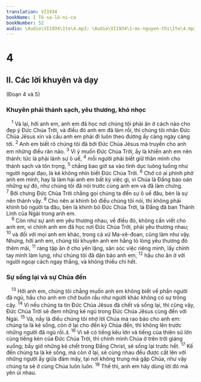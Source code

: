 ```yaml
---
translation: VI1934
bookName: I Tê-sa-lô-ni-ca 
bookNumber: 52
audio: \Audio\VI1934\1te\4.mp3; \Audio\VI1934\1-ms-nguyen-thi\1te\4.mp3; \Audio\VI1934\2-ms-david-dong\1te\4.mp3
---
```


<div class="title"><h1>4</h1><h2>II. Các lời khuyên và dạy</h2><p>(Đoạn 4 và 5)</p><h3>Khuyên phải thánh sạch, yêu thương, khó nhọc</h3></div>
<span class="verse 1te_4_1"> <sup>1</sup> Vả lại, hỡi anh em, anh em đã học nơi chúng tôi phải ăn ở cách nào cho đẹp ý Đức Chúa Trời, và điều đó anh em đã làm rồi, thì chúng tôi nhân Đức Chúa Jêsus xin và cầu anh em phải đi luôn theo đường ấy càng ngày càng tới. </span>
<span class="verse 1te_4_2"><sup>2</sup> Anh em biết rõ chúng tôi đã bởi Đức Chúa Jêsus mà truyền cho anh em những điều răn nào. </span>
<span class="verse 1te_4_3"><sup>3</sup> Vì ý muốn Đức Chúa Trời, ấy là khiến anh em nên thánh: tức là phải lánh sự ô uế, </span>
<span class="verse 1te_4_4"><sup>4</sup> mỗi người phải biết giữ thân mình cho thánh sạch và tôn trọng, </span>
<span class="verse 1te_4_5"><sup>5</sup> chẳng bao giờ sa vào tình dục luông tuồng như người ngoại đạo, là kẻ không nhìn biết Đức Chúa Trời. </span>
<span class="verse 1te_4_6"><sup>6</sup> Chớ có ai phỉnh phờ anh em mình, hay là làm hại anh em bất kỳ việc gì, vì Chúa là Đấng báo oán những sự đó, như chúng tôi đã nói trước cùng anh em và đã làm chứng. </span>
<span class="verse 1te_4_7"><sup>7</sup> Bởi chưng Đức Chúa Trời chẳng gọi chúng ta đến sự ô uế đâu, bèn là sự nên thánh vậy. </span>
<span class="verse 1te_4_8"><sup>8</sup> Cho nên ai khinh bỏ điều chúng tôi nói, thì không phải khinh bỏ người ta đâu, bèn là khinh bỏ Đức Chúa Trời, là Đấng đã ban Thánh Linh của Ngài trong anh em. <br/></span>
<span class="verse 1te_4_9"> <sup>9</sup> Còn như sự anh em yêu thương nhau, về điều đó, không cần viết cho anh em, vì chính anh em đã học nơi Đức Chúa Trời, phải yêu thương nhau; </span>
<span class="verse 1te_4_10"><sup>10</sup> và đối với mọi anh em khác, trong cả xứ Ma-xê-đoan, cũng làm như vậy. Nhưng, hỡi anh em, chúng tôi khuyên anh em hằng tỏ lòng yêu thương đó thêm mãi, </span>
<span class="verse 1te_4_11"><sup>11</sup> ráng tập ăn ở cho yên lặng, săn sóc việc riêng mình, lấy chính tay mình làm lụng, như chúng tôi đã dặn bảo anh em, </span>
<span class="verse 1te_4_12"><sup>12</sup> hầu cho ăn ở với người ngoại cách ngay thẳng, và không thiếu chi hết. <br/></span>
<div class="title"><h3>Sự sống lại và sự Chúa đến</h3></div>
<span class="verse 1te_4_13"> <sup>13</sup> Hỡi anh em, chúng tôi chẳng muốn anh em không biết về phần người đã ngủ, hầu cho anh em chớ buồn rầu như người khác không có sự trông cậy. </span>
<span class="verse 1te_4_14"><sup>14</sup> Vì nếu chúng ta tin Đức Chúa Jêsus đã chết và sống lại, thì cũng vậy, Đức Chúa Trời sẽ đem những kẻ ngủ trong Đức Chúa Jêsus cùng đến với Ngài. </span>
<span class="verse 1te_4_15"><sup>15</sup> Vả, nầy là điều chúng tôi nhờ lời Chúa mà rao bảo cho anh em: chúng ta là kẻ sống, còn ở lại cho đến kỳ Chúa đến, thì không lên trước những người đã ngủ rồi.<a data-toggle="tooltip" data-placement="bottom" title="1Co 15:51-52">⚓</a></span>
<span class="verse 1te_4_16"><sup>16</sup> Vì sẽ có tiếng kêu lớn và tiếng của thiên sứ lớn cùng tiếng kèn của Đức Chúa Trời, thì chính mình Chúa ở trên trời giáng xuống; bấy giờ những kẻ chết trong Đấng Christ, sẽ sống lại trước hết. </span>
<span class="verse 1te_4_17"><sup>17</sup> Kế đến chúng ta là kẻ sống, mà còn ở lại, sẽ cùng nhau đều được cất lên với những người ấy giữa đám mây, tại nơi không trung mà gặp Chúa, như vậy chúng ta sẽ ở cùng Chúa luôn luôn. </span>
<span class="verse 1te_4_18"><sup>18</sup> Thế thì, anh em hãy dùng lời đó mà yên ủi nhau. <br/></span>

